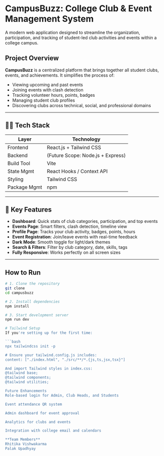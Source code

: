 # CampusBuzz: College Club & Event Management System

A modern web application designed to streamline the organization, participation, and tracking of student-led club activities and events within a college campus.

## Project Overview

**CampusBuzz** is a centralized platform that brings together all student clubs, events, and achievements. It simplifies the process of:

- Viewing upcoming and past events
- Joining events with clash detection
- Tracking volunteer hours, points, badges
- Managing student club profiles
- Discovering clubs across technical, social, and professional domains

---

## 👨‍💻 Tech Stack

| Layer        | Technology                        |
| ------------ | --------------------------------- |
| Frontend     | React.js + Tailwind CSS           |
| Backend      | (Future Scope: Node.js + Express) |
| Build Tool   | Vite                              |
| State Mgmt   | React Hooks / Context API         |
| Styling      | Tailwind CSS                      |
| Package Mgmt | npm                               |

---

## 🧩 Key Features

- **Dashboard**: Quick stats of club categories, participation, and top events
- **Events Page**: Smart filters, clash detection, timeline view
- **Profile Page**: Tracks your club activity, badges, points, hours
- **Event Registration**: Join/leave events with real-time feedback
- **Dark Mode**: Smooth toggle for light/dark themes
- **Search & Filters**: Filter by club category, date, skills, tags
- **Fully Responsive**: Works perfectly on all screen sizes

---

## How to Run

````bash
# 1. Clone the repository
git clone
cd campusbuzz

# 2. Install dependencies
npm install

# 3. Start development server
npm run dev

# Tailwind Setup
If you're setting up for the first time:

```bash
npx tailwindcss init -p

# Ensure your tailwind.config.js includes:
content: ["./index.html", "./src/**/*.{js,ts,jsx,tsx}"]

And import Tailwind styles in index.css:
@tailwind base;
@tailwind components;
@tailwind utilities;

Future Enhancements
Role-based login for Admin, Club Heads, and Students

Event attendance QR system

Admin dashboard for event approval

Analytics for clubs and events

Integration with college email and calendars

**Team Members**
Rhitika Vishwakarma
Palak Upadhyay


````
